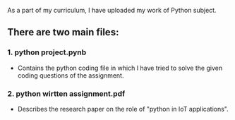 As a part of my curriculum, I have uploaded my work of Python subject. 
## There are two main files:
### 1. python project.pynb
+ Contains the python coding file in which I have tried to solve the given coding questions of the assignment.
### 2. python wirtten assignment.pdf
 + Describes the research paper on the role of "python in IoT applications".
